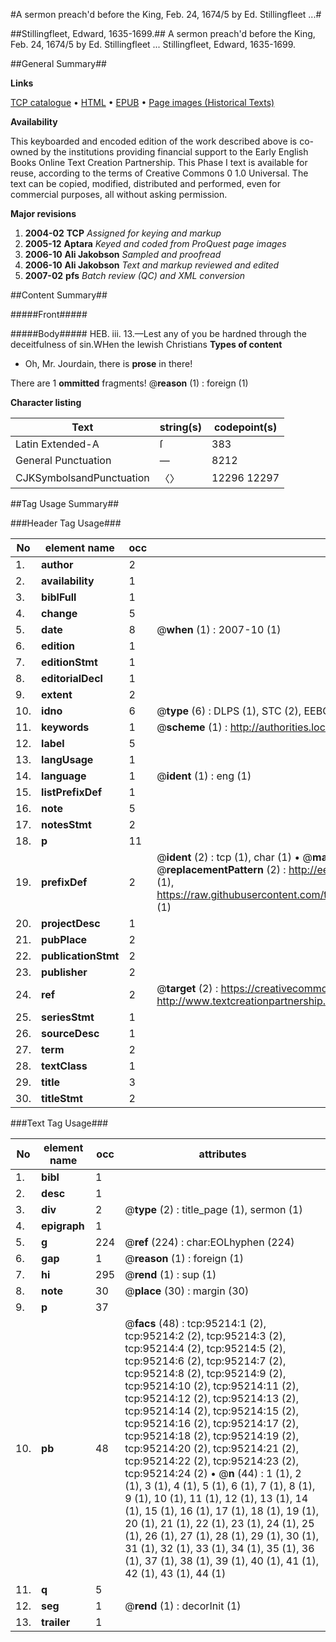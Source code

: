#A sermon preach'd before the King, Feb. 24, 1674/5 by Ed. Stillingfleet ...#

##Stillingfleet, Edward, 1635-1699.##
A sermon preach'd before the King, Feb. 24, 1674/5 by Ed. Stillingfleet ...
Stillingfleet, Edward, 1635-1699.

##General Summary##

**Links**

[TCP catalogue](http://www.ota.ox.ac.uk/tcp/)  • 
[HTML](http://tei.it.ox.ac.uk/tcp/Texts-HTML/free/A61/A61608.html)  • 
[EPUB](http://tei.it.ox.ac.uk/tcp/Texts-EPUB/free/A61/A61608.epub) • 
[Page images (Historical Texts)](https://data.historicaltexts.jisc.ac.uk/view?pubId=eebo-12898779e&pageId=eebo-12898779e-95214-1)

**Availability**

This keyboarded and encoded edition of the
	       work described above is co-owned by the institutions
	       providing financial support to the Early English Books
	       Online Text Creation Partnership. This Phase I text is
	       available for reuse, according to the terms of Creative
	       Commons 0 1.0 Universal. The text can be copied,
	       modified, distributed and performed, even for
	       commercial purposes, all without asking permission.

**Major revisions**

1. __2004-02__ __TCP__ *Assigned for keying and markup*
1. __2005-12__ __Aptara__ *Keyed and coded from ProQuest page images*
1. __2006-10__ __Ali Jakobson__ *Sampled and proofread*
1. __2006-10__ __Ali Jakobson__ *Text and markup reviewed and edited*
1. __2007-02__ __pfs__ *Batch review (QC) and XML conversion*

##Content Summary##

#####Front#####

#####Body#####
HEB. iii. 13.—Lest any of you be hardned through the deceitfulness
of sin.WHen the Iewish Christians
**Types of content**

  * Oh, Mr. Jourdain, there is **prose** in there!

There are 1 **ommitted** fragments! 
 @__reason__ (1) : foreign (1)

**Character listing**


|Text|string(s)|codepoint(s)|
|---|---|---|
|Latin Extended-A|ſ|383|
|General Punctuation|—|8212|
|CJKSymbolsandPunctuation|〈〉|12296 12297|

##Tag Usage Summary##

###Header Tag Usage###

|No|element name|occ|attributes|
|---|---|---|---|
|1.|__author__|2||
|2.|__availability__|1||
|3.|__biblFull__|1||
|4.|__change__|5||
|5.|__date__|8| @__when__ (1) : 2007-10 (1)|
|6.|__edition__|1||
|7.|__editionStmt__|1||
|8.|__editorialDecl__|1||
|9.|__extent__|2||
|10.|__idno__|6| @__type__ (6) : DLPS (1), STC (2), EEBO-CITATION (1), OCLC (1), VID (1)|
|11.|__keywords__|1| @__scheme__ (1) : http://authorities.loc.gov/ (1)|
|12.|__label__|5||
|13.|__langUsage__|1||
|14.|__language__|1| @__ident__ (1) : eng (1)|
|15.|__listPrefixDef__|1||
|16.|__note__|5||
|17.|__notesStmt__|2||
|18.|__p__|11||
|19.|__prefixDef__|2| @__ident__ (2) : tcp (1), char (1)  •  @__matchPattern__ (2) : ([0-9\-]+):([0-9IVX]+) (1), (.+) (1)  •  @__replacementPattern__ (2) : http://eebo.chadwyck.com/downloadtiff?vid=$1&page=$2 (1), https://raw.githubusercontent.com/textcreationpartnership/Texts/master/tcpchars.xml#$1 (1)|
|20.|__projectDesc__|1||
|21.|__pubPlace__|2||
|22.|__publicationStmt__|2||
|23.|__publisher__|2||
|24.|__ref__|2| @__target__ (2) : https://creativecommons.org/publicdomain/zero/1.0/ (1), http://www.textcreationpartnership.org/docs/. (1)|
|25.|__seriesStmt__|1||
|26.|__sourceDesc__|1||
|27.|__term__|2||
|28.|__textClass__|1||
|29.|__title__|3||
|30.|__titleStmt__|2||


###Text Tag Usage###

|No|element name|occ|attributes|
|---|---|---|---|
|1.|__bibl__|1||
|2.|__desc__|1||
|3.|__div__|2| @__type__ (2) : title_page (1), sermon (1)|
|4.|__epigraph__|1||
|5.|__g__|224| @__ref__ (224) : char:EOLhyphen (224)|
|6.|__gap__|1| @__reason__ (1) : foreign (1)|
|7.|__hi__|295| @__rend__ (1) : sup (1)|
|8.|__note__|30| @__place__ (30) : margin (30)|
|9.|__p__|37||
|10.|__pb__|48| @__facs__ (48) : tcp:95214:1 (2), tcp:95214:2 (2), tcp:95214:3 (2), tcp:95214:4 (2), tcp:95214:5 (2), tcp:95214:6 (2), tcp:95214:7 (2), tcp:95214:8 (2), tcp:95214:9 (2), tcp:95214:10 (2), tcp:95214:11 (2), tcp:95214:12 (2), tcp:95214:13 (2), tcp:95214:14 (2), tcp:95214:15 (2), tcp:95214:16 (2), tcp:95214:17 (2), tcp:95214:18 (2), tcp:95214:19 (2), tcp:95214:20 (2), tcp:95214:21 (2), tcp:95214:22 (2), tcp:95214:23 (2), tcp:95214:24 (2)  •  @__n__ (44) : 1 (1), 2 (1), 3 (1), 4 (1), 5 (1), 6 (1), 7 (1), 8 (1), 9 (1), 10 (1), 11 (1), 12 (1), 13 (1), 14 (1), 15 (1), 16 (1), 17 (1), 18 (1), 19 (1), 20 (1), 21 (1), 22 (1), 23 (1), 24 (1), 25 (1), 26 (1), 27 (1), 28 (1), 29 (1), 30 (1), 31 (1), 32 (1), 33 (1), 34 (1), 35 (1), 36 (1), 37 (1), 38 (1), 39 (1), 40 (1), 41 (1), 42 (1), 43 (1), 44 (1)|
|11.|__q__|5||
|12.|__seg__|1| @__rend__ (1) : decorInit (1)|
|13.|__trailer__|1||
